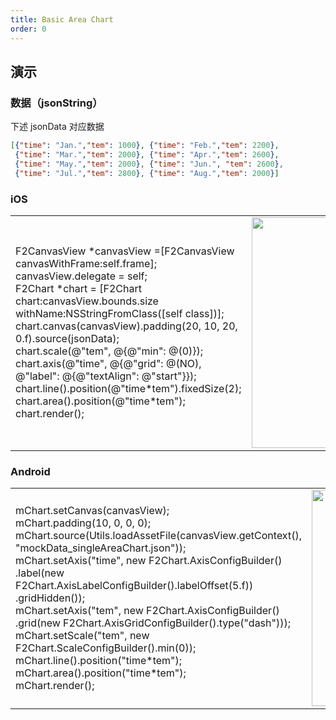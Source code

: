 ```yaml
---
title: Basic Area Chart
order: 0
---
```


## 演示


### 数据（jsonString）
下述 jsonData 对应数据

```json
[{"time": "Jan.","tem": 1000}, {"time": "Feb.","tem": 2200}, 
 {"time": "Mar.","tem": 2000}, {"time": "Apr.","tem": 2600}, 
 {"time": "May.","tem": 2000}, {"time": "Jun.", "tem": 2600},
 {"time": "Jul.","tem": 2800}, {"time": "Aug.","tem": 2000}]
```


### iOS
<html>
    <table style="margin-left: auto; margin-right: auto;">
        <tr>
            <td width= 55%>
             F2CanvasView *canvasView =[F2CanvasView canvasWithFrame:self.frame];<br/>
             canvasView.delegate = self;<br/>
             F2Chart *chart = [F2Chart chart:canvasView.bounds.size withName:NSStringFromClass([self class])];<br/>
             chart.canvas(canvasView).padding(20, 10, 20, 0.f).source(jsonData); <br/>
             chart.scale(@"tem", @{@"min": @(0)});<br/>
             chart.axis(@"time", @{@"grid": @(NO), @"label": @{@"textAlign": @"start"}});<br/>
             chart.line().position(@"time*tem").fixedSize(2);<br/>
             chart.area().position(@"time*tem");<br/>
             chart.render(); <br/>
            </td>
            <td>
             <img src="https://gw.alipayobjects.com/mdn/rms_04a9e5/afts/img/A*GppGQKVTQFwAAAAAAAAAAAAAARQnAQ" style="max-height: 100%" width = "346" height = "369" />
            </td>
        </tr>
    </table>
</html>


### Android
<html>
    <table style="margin-left: auto; margin-right: auto;">
        <tr>
            <td  width = 55%>
             mChart.setCanvas(canvasView);<br/>
             mChart.padding(10, 0, 0, 0);<br/>
             mChart.source(Utils.loadAssetFile(canvasView.getContext(), "mockData_singleAreaChart.json"));<br/>
             mChart.setAxis("time", new F2Chart.AxisConfigBuilder() <br/>
                     .label(new F2Chart.AxisLabelConfigBuilder().labelOffset(5.f))
                     .gridHidden());<br/>
             mChart.setAxis("tem", new F2Chart.AxisConfigBuilder() <br/>
                     .grid(new F2Chart.AxisGridConfigBuilder().type("dash")));<br/>
             mChart.setScale("tem", new F2Chart.ScaleConfigBuilder().min(0));<br/>
             mChart.line().position("time*tem");<br/>
             mChart.area().position("time*tem");<br/>
             mChart.render();<br/>
            </td>
            <td>
             <img src="https://gw.alipayobjects.com/mdn/rms_04a9e5/afts/img/A*g09TSb9u_FMAAAAAAAAAAAAAARQnAQ" style="max-height: 100%" width = "346"/>
            </td>
        </tr>
    </table>
</html>
